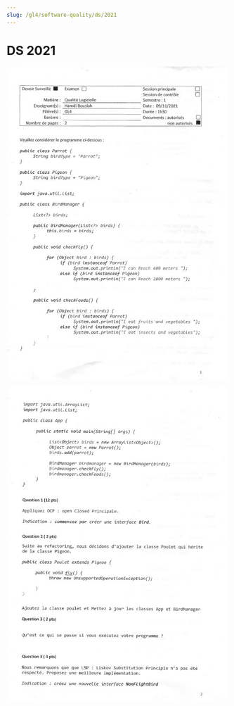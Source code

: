 ```yaml
---
slug: /gl4/software-quality/ds/2021
---
```


# DS 2021

![1](assets/2021-1.jpg)

![2](assets/2021-2.jpg)

